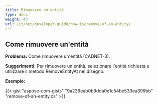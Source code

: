 ```yaml
---
title: Rimuovere un'entità
type: docs
weight: 43
url: /it/net/developer-guide/how-to/remove-of-an-entity/
---
```


## **Come rimuovere un'entità**

**Problema:** Come rimuovere un'entità (CADNET-3).

**Suggerimenti:** Per rimuovere un'entità, selezionare l'entità richiesta e utilizzare il metodo RemoveEntityAt nel disegno.

**Esempio:**

{{< gist "aspose-com-gists" "9a239eab0b9dda0e1c54be533ea399bb" "remove-of-an-entity.cs" >}}
